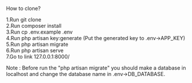 How to clone?

1.Run git clone <git repository code>    
2.Run composer install    
3.Run cp .env.example .env        
4.Run php artisan key:generate    (Put the generated key to .env->APP_KEY)    
5.Run php artisan migrate    
6.Run php artisan serve    
7.Go to link 127.0.0.1:8000/    
    
Note : Before run the "php artisan migrate" you should make a database in localhost and change the database name in .env->DB_DATABASE.    

